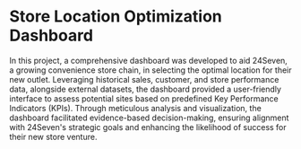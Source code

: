# Store Location Optimization Dashboard
In this project, a comprehensive dashboard was developed to aid 24Seven, a growing convenience store chain, in selecting the optimal location for their new outlet. Leveraging historical sales, customer, and store performance data, alongside external datasets, the dashboard provided a user-friendly interface to assess potential sites based on predefined Key Performance Indicators (KPIs). Through meticulous analysis and visualization, the dashboard facilitated evidence-based decision-making, ensuring alignment with 24Seven's strategic goals and enhancing the likelihood of success for their new store venture.
